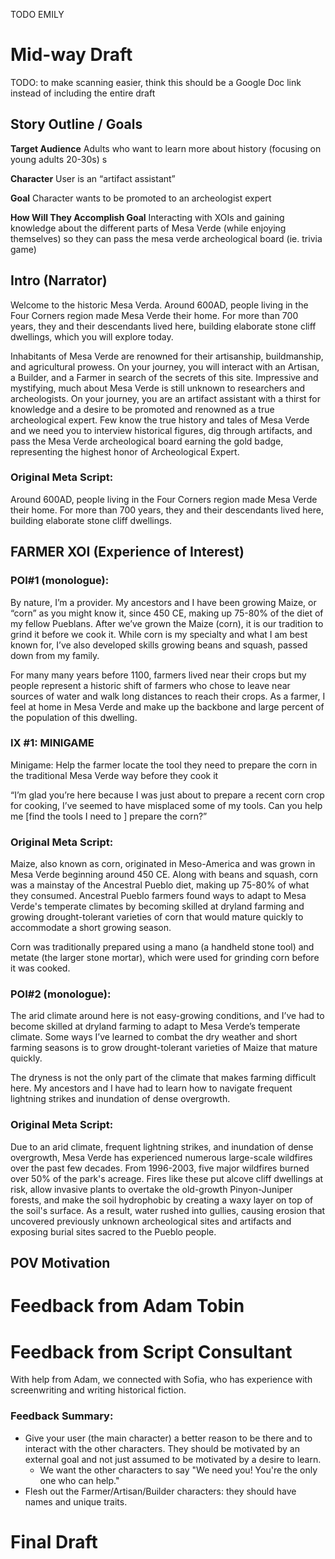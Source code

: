 TODO EMILY 

# Mid-way Draft
TODO: to make scanning easier, think this should be a Google Doc link instead of including the entire draft

## Story Outline / Goals 
**Target Audience** Adults who want to learn more about history (focusing on young adults 20-30s)
s

**Character** User is an “artifact assistant” 

**Goal** Character wants to be promoted to an archeologist expert 

**How Will They Accomplish Goal** Interacting with XOIs and gaining knowledge about the different parts of Mesa Verde (while enjoying themselves) so they can pass the mesa verde archeological board (ie. trivia game)  


## Intro (Narrator)

Welcome to the historic Mesa Verda. Around 600AD, people living in the Four Corners region made Mesa Verde their home. For more than 700 years, they and their descendants lived here, building elaborate stone cliff dwellings, which you will explore today. 

Inhabitants of Mesa Verde are renowned for their artisanship, buildmanship, and agricultural prowess. On your journey, you will interact with an Artisan, a Builder, and a Farmer in search of the secrets of this site. Impressive and mystifying, much about Mesa Verde is still unknown to researchers and archeologists. On your journey, you are an artifact assistant with a thirst for knowledge and a desire to be promoted and renowned as a true archeological expert. Few know the true history and tales of Mesa Verde and we need you to interview historical figures, dig through artifacts, and pass the Mesa Verde archeological board earning the gold badge, representing the highest honor of Archeological Expert.  

### Original Meta Script: 
Around 600AD, people living in the Four Corners region made Mesa Verde their home. For more than 700 years, they and their descendants lived here, building elaborate stone cliff dwellings.

## FARMER XOI (Experience of Interest)

### POI#1 (monologue): 
By nature, I’m a provider. My ancestors and I have been growing Maize, or “corn” as you might know it, since 450 CE, making up 75-80% of the diet of my fellow Pueblans. After we’ve grown the Maize (corn), it is our tradition to grind it before we cook it. While corn is my specialty and what I am best known for, I’ve also developed skills growing beans and squash, passed down from my family.  

For many many years before 1100, farmers lived near their crops but my people represent a historic shift of farmers who chose to leave near sources of water and walk long distances to reach their crops. As a farmer, I feel at home in Mesa Verde and make up the backbone and large percent of the population of this dwelling. 


### IX #1: MINIGAME
Minigame: Help the farmer locate the tool they need to prepare the corn in the traditional Mesa Verde way before they cook it 

“I’m glad you’re here because I was just about to prepare a recent corn crop for cooking, I’ve seemed to have misplaced some of my tools. Can you help me [find the tools I need to ] prepare the corn?” 

### Original Meta Script: 
Maize, also known as corn, originated in Meso-America and was grown in Mesa Verde beginning around 450 CE. Along with beans and squash, corn was a mainstay of the Ancestral Pueblo diet, making up 75-80% of what they consumed. Ancestral Pueblo farmers found ways to adapt to Mesa Verde's temperate climates by becoming skilled at dryland farming and growing drought-tolerant varieties of corn that would mature quickly to accommodate a short growing season.

Corn was traditionally prepared using a mano (a handheld stone tool) and metate (the larger stone mortar), which were used for grinding corn before it was cooked. 



### POI#2 (monologue):
The arid climate around here is not easy-growing conditions, and I’ve had to become skilled at dryland farming to adapt to Mesa Verde’s temperate climate. Some ways I’ve learned to combat the dry weather and short farming seasons is to grow drought-tolerant varieties of Maize that mature quickly. 

The dryness is not the only part of the climate that makes farming difficult here. My ancestors and I have had to learn how to navigate frequent lightning strikes and inundation of dense overgrowth. 

### Original Meta Script: 
Due to an arid climate, frequent lightning strikes, and inundation of dense overgrowth, Mesa Verde has experienced numerous large-scale wildfires over the past few decades. From 1996-2003, five major wildfires burned over 50% of the park's acreage. Fires like these put alcove cliff dwellings at risk, allow invasive plants to overtake the old-growth Pinyon-Juniper forests, and make the soil hydrophobic by creating a waxy layer on top of the soil's surface. As a result, water rushed into gullies, causing erosion that uncovered previously unknown archeological sites and artifacts and exposing burial sites sacred to the Pueblo people.



## POV Motivation

# Feedback from Adam Tobin

# Feedback from Script Consultant

With help from Adam, we connected with Sofia, who has experience with screenwriting and writing historical fiction.

### Feedback Summary:
* Give your user (the main character) a better reason to be there and to interact with the other characters. They should be motivated by an external goal and not just assumed to be motivated by a desire to learn.
    * We want the other characters to say "We need you! You're the only one who can help."
* Flesh out the Farmer/Artisan/Builder characters: they should have names and unique traits.

# Final Draft